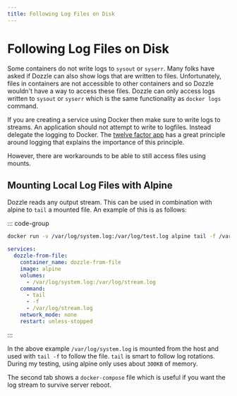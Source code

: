 ```yaml
---
title: Following Log Files on Disk
---
```


# Following Log Files on Disk

Some containers do not write logs to `sysout` or `syserr`. Many folks have asked if Dozzle can also show logs that are written to files. Unfortunately, files in containers are not accessible to other containers and so Dozzle wouldn't have a way to access these files. Dozzle can only access logs written to `sysout` or `syserr` which is the same functionality as `docker logs` command.

If you are creating a service using Docker then make sure to write logs to streams. An application should not attempt to write to logfiles. Instead delegate the logging to Docker. The [twelve factor app](https://12factor.net/logs) has a great principle around logging that explains the importance of this principle.

However, there are workarounds to be able to still access files using mounts.

## Mounting Local Log Files with Alpine

Dozzle reads any output stream. This can be used in combination with alpine to `tail` a mounted file. An example of this is as follows:

::: code-group

```sh
docker run -v /var/log/system.log:/var/log/test.log alpine tail -f /var/log/test.log
```

```yaml [docker-compose.yml]
services:
  dozzle-from-file:
    container_name: dozzle-from-file
    image: alpine
    volumes:
      - /var/log/system.log:/var/log/stream.log
    command:
      - tail
      - -f
      - /var/log/stream.log
    network_mode: none
    restart: unless-stopped
```

:::

In the above example `/var/log/system.log` is mounted from the host and used with `tail -f` to follow the file. `tail` is smart to follow log rotations. During my testing, using alpine only uses about `300KB` of memory.

The second tab shows a `docker-compose` file which is useful if you want the log stream to survive server reboot.
